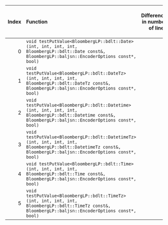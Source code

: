 |   Index | Function                                                                                                                                                       |   Difference in number of lines |   Function size difference in bytes | Disassembly                                                |   Number of lines in `assume` build |   Number of bytes in `assume` build |   Number of lines in `none` build |   Number of bytes in `none` build |
|--------:|:---------------------------------------------------------------------------------------------------------------------------------------------------------------|--------------------------------:|------------------------------------:|:-----------------------------------------------------------|------------------------------------:|------------------------------------:|----------------------------------:|----------------------------------:|
|       0 | `void testPutValue<BloombergLP::bdlt::Date>(int, int, int, int, BloombergLP::bdlt::Date const&, BloombergLP::baljsn::EncoderOptions const*, bool)`             |                               4 |                                  16 | [Assumed](0.assume.s), [Ignored](0.none.s), [Diff](0.diff) |                                2944 |                             4316368 |                              2928 |                           4316368 |
|       1 | `void testPutValue<BloombergLP::bdlt::DateTz>(int, int, int, int, BloombergLP::bdlt::DateTz const&, BloombergLP::baljsn::EncoderOptions const*, bool)`         |                               4 |                                  16 | [Assumed](1.assume.s), [Ignored](1.none.s), [Diff](1.diff) |                                2944 |                             4325200 |                              2928 |                           4325152 |
|       2 | `void testPutValue<BloombergLP::bdlt::Datetime>(int, int, int, int, BloombergLP::bdlt::Datetime const&, BloombergLP::baljsn::EncoderOptions const*, bool)`     |                               4 |                                  16 | [Assumed](2.assume.s), [Ignored](2.none.s), [Diff](2.diff) |                                2944 |                             4322256 |                              2928 |                           4322224 |
|       3 | `void testPutValue<BloombergLP::bdlt::DatetimeTz>(int, int, int, int, BloombergLP::bdlt::DatetimeTz const&, BloombergLP::baljsn::EncoderOptions const*, bool)` |                               4 |                                  16 | [Assumed](3.assume.s), [Ignored](3.none.s), [Diff](3.diff) |                                2944 |                             4331088 |                              2928 |                           4331008 |
|       4 | `void testPutValue<BloombergLP::bdlt::Time>(int, int, int, int, BloombergLP::bdlt::Time const&, BloombergLP::baljsn::EncoderOptions const*, bool)`             |                               4 |                                  16 | [Assumed](4.assume.s), [Ignored](4.none.s), [Diff](4.diff) |                                2944 |                             4319312 |                              2928 |                           4319296 |
|       5 | `void testPutValue<BloombergLP::bdlt::TimeTz>(int, int, int, int, BloombergLP::bdlt::TimeTz const&, BloombergLP::baljsn::EncoderOptions const*, bool)`         |                               4 |                                  16 | [Assumed](5.assume.s), [Ignored](5.none.s), [Diff](5.diff) |                                2944 |                             4328144 |                              2928 |                           4328080 |